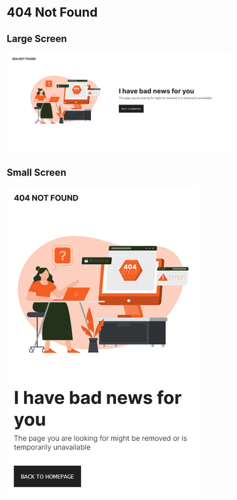 # 404 Not Found

## Large Screen

![404 Not Found (Large Screen)](https://github.com/nslcoder/100-Days-Of-CSS/blob/main/screenshots/404-not-found-large.png)

## Small Screen

![404 Not Found (Small Screen)](https://github.com/nslcoder/100-Days-Of-CSS/blob/main/screenshots/404-not-found-small.png)
